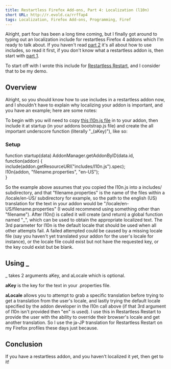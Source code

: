 ```yaml
---
title: Restartless Firefox Add-ons, Part 4: Localization (l10n)
short URL: http://r.evold.ca/rrffap4
tags: Localization, Firefox Add-ons, Programming, Firef
---
```

Alright, part four has been a long time coming, but I finally got around to typing out an localization include for restartless Firefox 4 addons which I'm ready to talk about. If you haven't read <a title="Restartless Firefox Add-ons, Part 2: Includes" rev="vote-for" href="http://erikvold.com/blog/index.cfm/2011/1/2/restartless-firefox-addons-part-2-includes">part 2</a> it's all about how to use includes, so read it first, if you don't know what a restartless addon is, then start with <a title="Restartless Restart Add-on for Firefox" href="http://erikvold.com/blog/index.cfm/2010/11/3/restartless-restart-addon-for-firefox">part 1</a>.
</p>

<p>
To start off with I wrote this include for <a title="Restartless Restart Firefox extension" rev="vote-for" rel="external" target="_blank" href="https://github.com/erikvold/restartless-restart-ffext/">Restartless Restart</a>, and I consider that to be my demo.
</p>

<h2>Overview</h2>
<p>
Alright, so you should know how to use includes in a restartless addon now, and I shouldn't have to explain why localizing your addon is important, and you have an example; here are some notes:
</p>

<p>
To begin with you will need to copy <a title="l10n.js" rel="external" target="_blank" href="https://github.com/erikvold/restartless-restart-ffext/blob/master/src/includes/l10n.js">this l10n.js file</a> in to your addon, then include it at startup (in your addons bootstrap.js file) and create the all important underscore function (literally "_(aKey)"), like so:
</p>

<h3>Setup</h3>

<div class="code">function startup(data) AddonManager.getAddonByID(data.id, function(addon) {<br>
  include(addon.getResourceURI("includes/l10n.js").spec);<br>
  l10n(addon, "filename.properties", "en-US");<br>
}</div>

<p>
So the example above assumes that you copied the l10n.js into a includes/ subdirectory, and that "filename.properties" is the name of the files within a /locale/en-US/ subdirectory for example, so the path to the english (US) translation for the text in your addon would be "/locale/en-US/filename.properties" (I would recommend using something other than "filename"). After l10n() is called it will create (and return) a global function named "_", which can be used to obtain the appropriate localized text. The 3rd parameter for l10n is the default locale that should be used when all other attempts fail. A failed attempted could be caused by a missing locale file (say you haven't yet translated your addon for the user's locale for instance), or the locale file could exist but not have the requested key, or the key could exist but be blank.
</p>

<h2>Using _</h2>
<p>
_ takes 2 arguments aKey, and aLocale which is optional.</p>

<p>
<strong>aKey</strong> is the key for the text in your .properties file.
</p>

<p>
<strong>aLocale</strong> allows you to attempt to grab a specific translation before trying to get a translation from the user's locale, and lastly trying the default locale specified by the addon developer in the l10n call above (if that 3rd argument of l10n isn't provided then "en" is used). I use this in Restartless Restart to provide the user with the ability to override their browser's locale and get another translation. So I use the ja-JP translation for Restartless Restart on my Firefox profiles these days just because.
</p>


<h2>Conclusion</h2>
<p>
If you have a restartless addon, and you haven't localized it yet, then get to it!
</p>
